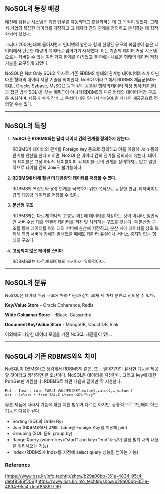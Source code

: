 ## NoSQL의 등장 배경

예전에 컴퓨팅 시스템은 기업 업무를 자동화하고 효율화하는 데 그 목적이 있었다. 그래서 기업의 복잡한 데이터를 저장하고 그 데이터 간의 관계를 정의하고 분석하는 데 최적화되어 있었다.

그러나 2000년대에 들어서면서 인터넷의 발전과 함께 한정된 규모의 복잡성이 높은 데이터에서 단순한 대량의 데이터로 넘어가기 시작했다. 이는 기존의 데이터 저장 시스템으로는 커버할 수 없는 여러 가지 한계를 야기했고 결국에는 새로운 형태의 데이터 저장 기술을 요구하게 되었다.

NoSQL은 Not Only SQL의 약자로 기존 RDBMS 형태의 관계형 데이터베이스가 아닌 다른 형태의 데이터 저장 기술을 의미한다. NoSQL이라고 해서 RDBMS 제품군(MS-SQL, Oracle, Sybase, MySQL) 등과 같이 공통된 형태의 데이터 저장 방식(테이블)과 접근 방식(SQL)을 갖는 제품군이 아니라 RDBMS와 다른 형태의 데이터 저장 구조를 총칭하며, 제품에 따라 각기 그 특성이 매우 달라서 NoSQL을 하나의 제품군으로 정의할 수는 없다.

---

## NoSQL의 특징

1. **NoSQL은 RDBMS와는 달리 데이터 간의 관계를 정의하지 않는다.**

    RDBMS가 데이터의 관계를 Foreign Key 등으로 정의하고 이를 이용해 Join 등의 관계형 연산을 한다고 하면, NoSQL은 데이터 간의 관계를 정의하지 않는다. 데이터 테이블은 그냥 하나의 테이블이며 각 테이블 간의 관계를 정의하지도 않고 일반적으로 테이블 간의 Join도 불가능하다.

2. **RDBMS에 비해 훨씬 더 대용량의 데이터를 저장할 수 있다.**

    RDBMS의 복잡도와 용량 한계를 극복하기 위한 목적으로 등장한 만큼, 페타바이트급의 대용량 데이터를 저장할 수 있다.

3. **분산형 구조**

    RDBMS와는 다르게 하나의 고성능 머신에 데이터를 저장하는 것이 아니라, 일반적인 서버 수십 대를 연결해 데이터를 저장 및 처리하는 구조를 갖는다. 즉 분산형 구조를 통해 데이터를 여러 대의 서버에 분산해 저장하고, 분산 시에 데이터를 상호 복제해 특정 서버에 장애가 발생했을 때에도 데이터 유실이나 서비스 중지가 없는 형태의 구조다.

4. **고정되지 않은 테이블 스키마**

    RDBMS와는 다르게 테이블의 스키마가 유동적이다.

---

## NoSQL의 분류

NoSQL은 데이터 저장 구조에 따라 다음과 같이 크게 세 가지 분류로 정의될 수 있다.

**Key/Value Store** - Oracle Coherence, Redis

**Wide Columnar Store** - HBase, Cassandra

**Document Key/Value Store** - MongoDB, CouchDB, Riak

이외에도 다양한 데이터 모델을 가진 NoSQL 제품들이 있다.

---

## NoSQL과 기존 RDBMS와의 차이

NoSQL이 DBMS라고 생각해서 RDBMS와 같은, 또는 떨어지지만 유사한 기능을 제공할 것이라고 생각하면 큰 오산이다. NoSQL은 데이터를 저장한다. 그리고 Key에 대한 Put/Get만 지원한다. RDBMS로 치면 다음과 같이만 딱 지원한다.

```
Put : Insert into TABLE VALUES(KEY,value1,value2,…,valuen)
Get : Select * from TABLE where KEY=”key”
```

물론 제품에 따라서 기능에 대한 지원 범위가 다르긴 하지만, 공통적으로 고민해야 하는 기능은 다음과 같다.

- Sorting (SQL의 Order By)
- Join (RDBMS에서 2개의 Table을 Foreign Key를 이용해 join)
- Grouping (SQL 문의 group by)
- Range Query (where key>“start” and key<“end”와 같이 일정 범위 내의 내용을 쿼리해오는 기능)
- Index (RDBMS에 Index를 지정해 select query 성능을 높이는 기능)



### Reference

[https://www.oss.kr/info_techtip/show/b29a00bb-351e-4834-95c4-debf8589f706](https://www.oss.kr/info_techtip/show/b29a00bb-351e-4834-95c4-debf8589f706)
